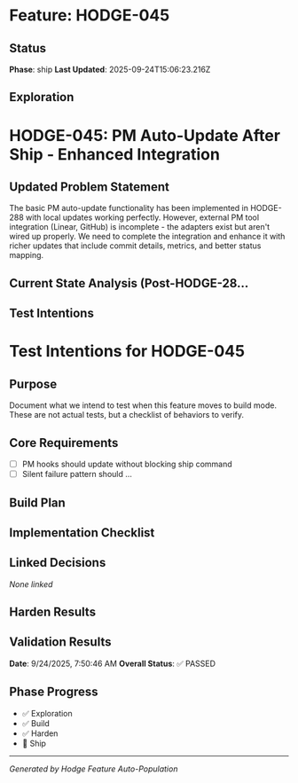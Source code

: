 # Feature: HODGE-045

## Status
**Phase**: ship
**Last Updated**: 2025-09-24T15:06:23.216Z

## Exploration
# HODGE-045: PM Auto-Update After Ship - Enhanced Integration

## Updated Problem Statement
The basic PM auto-update functionality has been implemented in HODGE-288 with local updates working perfectly. However, external PM tool integration (Linear, GitHub) is incomplete - the adapters exist but aren't wired up properly. We need to complete the integration and enhance it with richer updates that include commit details, metrics, and better status mapping.

## Current State Analysis (Post-HODGE-28...

## Test Intentions
# Test Intentions for HODGE-045

## Purpose
Document what we intend to test when this feature moves to build mode.
These are not actual tests, but a checklist of behaviors to verify.

## Core Requirements
- [ ] PM hooks should update without blocking ship command
- [ ] Silent failure pattern should ...

## Build Plan
## Implementation Checklist


## Linked Decisions
_None linked_

## Harden Results
## Validation Results
**Date**: 9/24/2025, 7:50:46 AM
**Overall Status**: ✅ PASSED




## Phase Progress
- ✅ Exploration
- ✅ Build
- ✅ Harden
- 🔄 Ship

---
_Generated by Hodge Feature Auto-Population_
